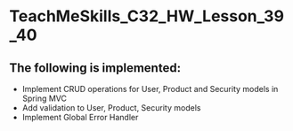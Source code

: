 # TeachMeSkills_C32_HW_Lesson_39_40

## The following is implemented:
- Implement CRUD operations for User, Product and Security models in Spring MVC
- Add validation to User, Product, Security models
- Implement Global Error Handler
